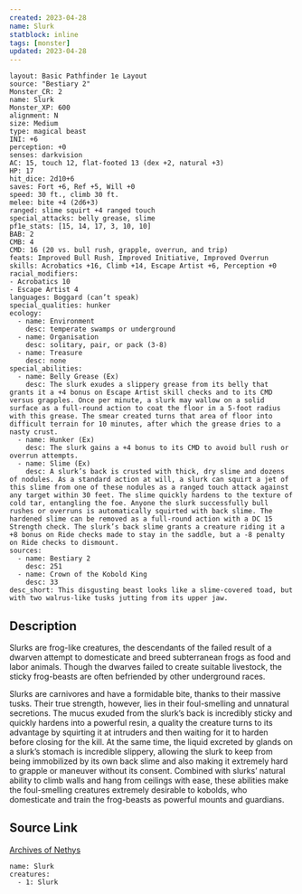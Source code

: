 ```yaml
---
created: 2023-04-28
name: Slurk
statblock: inline
tags: [monster]
updated: 2023-04-28
---
```

```statblock
layout: Basic Pathfinder 1e Layout
source: "Bestiary 2"
Monster_CR: 2
name: Slurk
Monster_XP: 600
alignment: N
size: Medium
type: magical beast
INI: +6
perception: +0
senses: darkvision
AC: 15, touch 12, flat-footed 13 (dex +2, natural +3)
HP: 17
hit_dice: 2d10+6
saves: Fort +6, Ref +5, Will +0
speed: 30 ft., climb 30 ft.
melee: bite +4 (2d6+3)
ranged: slime squirt +4 ranged touch
special_attacks: belly grease, slime
pf1e_stats: [15, 14, 17, 3, 10, 10]
BAB: 2
CMB: 4
CMD: 16 (20 vs. bull rush, grapple, overrun, and trip)
feats: Improved Bull Rush, Improved Initiative, Improved Overrun
skills: Acrobatics +16, Climb +14, Escape Artist +6, Perception +0
racial_modifiers:
- Acrobatics 10
- Escape Artist 4
languages: Boggard (can’t speak)
special_qualities: hunker
ecology:
  - name: Environment
    desc: temperate swamps or underground
  - name: Organisation
    desc: solitary, pair, or pack (3-8)
  - name: Treasure
    desc: none
special_abilities:
  - name: Belly Grease (Ex)
    desc: The slurk exudes a slippery grease from its belly that grants it a +4 bonus on Escape Artist skill checks and to its CMD versus grapples. Once per minute, a slurk may wallow on a solid surface as a full-round action to coat the floor in a 5-foot radius with this grease. The smear created turns that area of floor into difficult terrain for 10 minutes, after which the grease dries to a nasty crust.
  - name: Hunker (Ex)
    desc: The slurk gains a +4 bonus to its CMD to avoid bull rush or overrun attempts.
  - name: Slime (Ex)
    desc: A slurk’s back is crusted with thick, dry slime and dozens of nodules. As a standard action at will, a slurk can squirt a jet of this slime from one of these nodules as a ranged touch attack against any target within 30 feet. The slime quickly hardens to the texture of cold tar, entangling the foe. Anyone the slurk successfully bull rushes or overruns is automatically squirted with back slime. The hardened slime can be removed as a full-round action with a DC 15 Strength check. The slurk’s back slime grants a creature riding it a +8 bonus on Ride checks made to stay in the saddle, but a -8 penalty on Ride checks to dismount.
sources:
  - name: Bestiary 2
    desc: 251
  - name: Crown of the Kobold King
    desc: 33
desc_short: This disgusting beast looks like a slime-covered toad, but with two walrus-like tusks jutting from its upper jaw.
```
## Description
Slurks are frog-like creatures, the descendants of the failed result of a dwarven attempt to domesticate and breed subterranean frogs as food and labor animals. Though the dwarves failed to create suitable livestock, the sticky frog-beasts are often befriended by other underground races.

Slurks are carnivores and have a formidable bite, thanks to their massive tusks. Their true strength, however, lies in their foul-smelling and unnatural secretions. The mucus exuded from the slurk’s back is incredibly sticky and quickly hardens into a powerful resin, a quality the creature turns to its advantage by squirting it at intruders and then waiting for it to harden before closing for the kill. At the same time, the liquid excreted by glands on a slurk’s stomach is incredible slippery, allowing the slurk to keep from being immobilized by its own back slime and also making it extremely hard to grapple or maneuver without its consent. Combined with slurks’ natural ability to climb walls and hang from ceilings with ease, these abilities make the foul-smelling creatures extremely desirable to kobolds, who domesticate and train the frog-beasts as powerful mounts and guardians.
## Source Link
[Archives of Nethys](https://aonprd.com/MonsterDisplay.aspx?ItemName=Slurk)
```encounter-table
name: Slurk
creatures:
  - 1: Slurk
```
